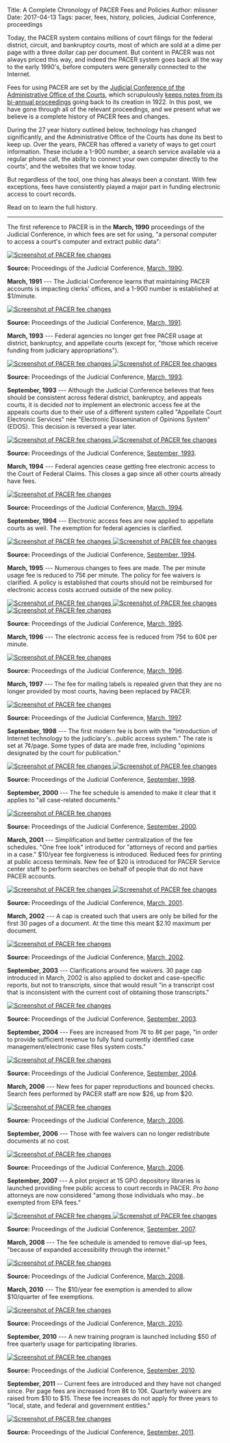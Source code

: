 Title: A Complete Chronology of PACER Fees and Policies
Author: mlissner
Date: 2017-04-13
Tags: pacer, fees, history, policies, Judicial Conference, proceedings


Today, the PACER system contains millions of court filings for the federal district, circuit, and bankruptcy courts, most of which are sold at a dime per page with a three dollar cap per document. But content in PACER was not always priced this way, and indeed the PACER system goes back all the way to the early 1990's, before computers were generally connected to the Internet.
 
Fees for using PACER are set by the [Judicial Conference of the Administrative Office of the Courts][jc], which scrupulously [keeps notes from its bi-annual proceedings][pro] going back to its creation in 1922. In this post, we have gone through all of the relevant proceedings, and we present what we believe is a complete history of PACER fees and changes.
  
During the 27 year history outlined below, technology has changed significantly, and the Administrative Office of the Courts has done its best to keep up. Over the years, PACER has offered a variety of ways to get court information. These include a 1-900 number, a search service available via a regular phone call, the ability to connect your own computer directly to the courts', and the websites that we know today.
 
But regardless of the tool, one thing has always been a constant. With few exceptions, fees have consistently played a major part in funding electronic access to court records. 

Read on to learn the full history. 

-----

The first reference to PACER is in the **March, 1990** proceedings of the Judicial Conference, in which fees are set for using, "a personal computer to access a court's computer and extract public data":
 
<div class="left-image">
    <a href="{filename}/pdf/judicial-conference-proceedings/1990-03.pdf">
        <img src="{filename}/images/pacer-fee-history/1990-03.png"
             alt="Screenshot of PACER fee changes"
             class="img-responsive border">
    </a>
    <p class="caption"><strong>Source:</strong> Proceedings of the Judicial Conference, <a href="{filename}/pdf/judicial-conference-proceedings/1990-03.pdf">March, 1990</a>.</p>
</div>
<div class="clearfix"></div>

**March, 1991** --- The Judicial Conference learns that maintaining PACER accounts is impacting clerks' offices, and a 1-900 number is established at $1/minute.

<div class="left-image">
    <a href="{filename}/pdf/judicial-conference-proceedings/1991-03.pdf">
        <img src="{filename}/images/pacer-fee-history/1991-03.png"
             alt="Screenshot of PACER fee changes"
             class="img-responsive border">
    </a>
    <p class="caption"><strong>Source:</strong> Proceedings of the Judicial Conference, <a href="{filename}/pdf/judicial-conference-proceedings/1991-03.pdf">March, 1991</a>.</p>
</div>
<div class="clearfix"></div>

**March, 1993** --- Federal agencies no longer get free PACER usage at district, bankruptcy, and appellate courts (except for, "those which receive funding from judiciary appropriations").

<div class="left-image">
    <a href="{filename}/pdf/judicial-conference-proceedings/1993-03.pdf">
        <img src="{filename}/images/pacer-fee-history/1993-03 pg1.png"
             alt="Screenshot of PACER fee changes"
             class="img-responsive border">
    </a>
    <a href="{filename}/pdf/judicial-conference-proceedings/1993-03.pdf">
        <img src="{filename}/images/pacer-fee-history/1993-03 pg2.png"
             alt="Screenshot of PACER fee changes"
             class="img-responsive border">
    </a>
    <p class="caption"><strong>Source:</strong> Proceedings of the Judicial Conference, <a href="{filename}/pdf/judicial-conference-proceedings/1993-03.pdf">March, 1993</a>.</p>
</div>
<div class="clearfix"></div>

**September, 1993** --- Although the Judicial Conference believes that fees should be consistent across federal district, bankruptcy, and appeals courts, it is decided *not* to implement an electronic access fee at the appeals courts due to their use of a different system called "Appellate Court Electronic Services" née "Electronic Dissemination of Opinions System" (EDOS). This decision is reversed a year later.

<div class="left-image">
    <a href="{filename}/pdf/judicial-conference-proceedings/1993-09.pdf">
        <img src="{filename}/images/pacer-fee-history/1993-09 pg1.png"
             alt="Screenshot of PACER fee changes"
             class="img-responsive border">
    </a>
    <a href="{filename}/pdf/judicial-conference-proceedings/1993-09.pdf">
        <img src="{filename}/images/pacer-fee-history/1993-09 pg2.png"
             alt="Screenshot of PACER fee changes"
             class="img-responsive border">
    </a>
    <p class="caption"><strong>Source:</strong> Proceedings of the Judicial Conference, <a href="{filename}/pdf/judicial-conference-proceedings/1993-09.pdf">September, 1993</a>.</p>
</div>
<div class="clearfix"></div>

**March, 1994** --- Federal agencies cease getting free electronic access to the Court of Federal Claims. This closes a gap since all other courts already have fees.

<div class="left-image">
    <a href="{filename}/pdf/judicial-conference-proceedings/1994-03.pdf">
        <img src="{filename}/images/pacer-fee-history/1994-03.png"
             alt="Screenshot of PACER fee changes"
             class="img-responsive border">
    </a>
    <p class="caption"><strong>Source:</strong> Proceedings of the Judicial Conference, <a href="{filename}/pdf/judicial-conference-proceedings/1994-03.pdf">March, 1994</a>.</p>
</div>
<div class="clearfix"></div>


**September, 1994** --- Electronic access fees are now applied to appellate courts as well. The exemption for federal agencies is clarified.

<div class="left-image">
    <a href="{filename}/pdf/judicial-conference-proceedings/1994-09.pdf">
        <img src="{filename}/images/pacer-fee-history/1994-09 pg1.png"
             alt="Screenshot of PACER fee changes"
             class="img-responsive border">
    </a>
    <a href="{filename}/pdf/judicial-conference-proceedings/1994-09.pdf">
        <img src="{filename}/images/pacer-fee-history/1994-09 pg2.png"
             alt="Screenshot of PACER fee changes"
             class="img-responsive border">
    </a>
    <p class="caption"><strong>Source:</strong> Proceedings of the Judicial Conference, <a href="{filename}/pdf/judicial-conference-proceedings/1994-09.pdf">September, 1994</a>.</p>
</div>
<div class="clearfix"></div>


**March, 1995** --- Numerous changes to fees are made. The per minute usage fee is reduced to 75¢ per minute. The policy for fee waivers is clarified. A policy is established that courts should not be reimbursed for electronic access costs accrued outside of the new policy.  

<div class="left-image">
    <a href="{filename}/pdf/judicial-conference-proceedings/1995-03.pdf">
        <img src="{filename}/images/pacer-fee-history/1995-03 pg1.png"
             alt="Screenshot of PACER fee changes"
             class="img-responsive border">
    </a>
    <a href="{filename}/pdf/judicial-conference-proceedings/1995-03.pdf">
        <img src="{filename}/images/pacer-fee-history/1995-03 pg2.png"
             alt="Screenshot of PACER fee changes"
             class="img-responsive border">
    </a>
    <a href="{filename}/pdf/judicial-conference-proceedings/1995-03.pdf">
        <img src="{filename}/images/pacer-fee-history/1995-03 pg3.png"
             alt="Screenshot of PACER fee changes"
             class="img-responsive border">
    </a>
    <p class="caption"><strong>Source:</strong> Proceedings of the Judicial Conference, <a href="{filename}/pdf/judicial-conference-proceedings/1995-03.pdf">March, 1995</a>.</p>
</div>
<div class="clearfix"></div>


**March, 1996** --- The electronic access fee is reduced from 75¢ to 60¢ per minute.

<div class="left-image">
    <a href="{filename}/pdf/judicial-conference-proceedings/1996-03.pdf">
        <img src="{filename}/images/pacer-fee-history/1996-03.png"
             alt="Screenshot of PACER fee changes"
             class="img-responsive border">
    </a>
    <p class="caption"><strong>Source:</strong> Proceedings of the Judicial Conference, <a href="{filename}/pdf/judicial-conference-proceedings/1996-03.pdf">March, 1996</a>.</p>
</div>
<div class="clearfix"></div>


**March, 1997** --- The fee for mailing labels is repealed given that they are no longer provided by most courts, having been replaced by PACER.

<div class="left-image">
    <a href="{filename}/pdf/judicial-conference-proceedings/1997-03.pdf">
        <img src="{filename}/images/pacer-fee-history/1997-03.png"
             alt="Screenshot of PACER fee changes"
             class="img-responsive border">
    </a>
    <p class="caption"><strong>Source:</strong> Proceedings of the Judicial Conference, <a href="{filename}/pdf/judicial-conference-proceedings/1997-03.pdf">March, 1997</a>.</p>
</div>
<div class="clearfix"></div>

<span id="opinions-made-free"></span>
**September, 1998** --- The first modern fee is born with the "introduction of Internet technology to the judiciary's...public access system." The rate is set at 7¢/page. Some types of data are made free, including "opinions designated by the court for publication."

<div class="left-image">
    <a href="{filename}/pdf/judicial-conference-proceedings/1998-09.pdf">
        <img src="{filename}/images/pacer-fee-history/1998-09 pg1.png"
             alt="Screenshot of PACER fee changes"
             class="img-responsive border">
    </a>
    <a href="{filename}/pdf/judicial-conference-proceedings/1998-09.pdf">
        <img src="{filename}/images/pacer-fee-history/1998-09 pg2.png"
             alt="Screenshot of PACER fee changes"
             class="img-responsive border">
    </a>
    <p class="caption"><strong>Source:</strong> Proceedings of the Judicial Conference, <a href="{filename}/pdf/judicial-conference-proceedings/1998-09.pdf">September, 1998</a>.</p>
</div>
<div class="clearfix"></div>


**September, 2000** --- The fee schedule is amended to make it clear that it applies to "all case-related documents."

<div class="left-image">
    <a href="{filename}/pdf/judicial-conference-proceedings/2000-09.pdf">
        <img src="{filename}/images/pacer-fee-history/2000-09.png"
             alt="Screenshot of PACER fee changes"
             class="img-responsive border">
    </a>
    <p class="caption"><strong>Source:</strong> Proceedings of the Judicial Conference, <a href="{filename}/pdf/judicial-conference-proceedings/2000-09.pdf">September, 2000</a>.</p>
</div>
<div class="clearfix"></div>


**March, 2001** --- Simplification and better centralization of the fee schedules. "One free look" introduced for "attorneys of record and parties in a case." $10/year fee forgiveness is introduced. Reduced fees for printing at public access terminals. New fee of $20 is introduced for PACER Service center staff to perform searches on behalf of people that do not have PACER accounts.

<div class="left-image">
    <a href="{filename}/pdf/judicial-conference-proceedings/2001-03.pdf">
        <img src="{filename}/images/pacer-fee-history/2001-03 pg1.png"
             alt="Screenshot of PACER fee changes"
             class="img-responsive border">
    </a>
    <a href="{filename}/pdf/judicial-conference-proceedings/2001-03.pdf">
        <img src="{filename}/images/pacer-fee-history/2001-03 pg2.png"
             alt="Screenshot of PACER fee changes"
             class="img-responsive border">
    </a>
    <p class="caption"><strong>Source:</strong> Proceedings of the Judicial Conference, <a href="{filename}/pdf/judicial-conference-proceedings/2001-03.pdf">March, 2001</a>.</p>
</div>
<div class="clearfix"></div>


**March, 2002** --- A cap is created such that users are only be billed for the first 30 pages of a document. At the time this meant $2.10 maximum per document.

<div class="left-image">
    <a href="{filename}/pdf/judicial-conference-proceedings/2002-03.pdf">
        <img src="{filename}/images/pacer-fee-history/2002-03.png"
             alt="Screenshot of PACER fee changes"
             class="img-responsive border">
    </a>
    <p class="caption"><strong>Source:</strong> Proceedings of the Judicial Conference, <a href="{filename}/pdf/judicial-conference-proceedings/2002-03.pdf">March, 2002</a>.</p>
</div>
<div class="clearfix"></div>


**September, 2003** --- Clarifications around fee waivers. 30 page cap introduced in March, 2002 is also applied to docket and case-specific reports, but not to transcripts, since that would result "in a transcript cost that is inconsistent with the current cost of obtaining those transcripts."

<div class="left-image">
    <a href="{filename}/pdf/judicial-conference-proceedings/2003-09.pdf">
        <img src="{filename}/images/pacer-fee-history/2003-09.png"
             alt="Screenshot of PACER fee changes"
             class="img-responsive border">
    </a>
    <p class="caption"><strong>Source:</strong> Proceedings of the Judicial Conference, <a href="{filename}/pdf/judicial-conference-proceedings/2003-09.pdf">September, 2003</a>.</p>
</div>
<div class="clearfix"></div>


**September, 2004** --- Fees are increased from 7¢ to 8¢ per page, "in order to provide sufficient revenue to fully fund currently identified case management/electronic case files system costs."

<div class="left-image">
    <a href="{filename}/pdf/judicial-conference-proceedings/2004-09.pdf">
        <img src="{filename}/images/pacer-fee-history/2004-09 pg1.png"
             alt="Screenshot of PACER fee changes"
             class="img-responsive border">
    </a>
    <p class="caption"><strong>Source:</strong> Proceedings of the Judicial Conference, <a href="{filename}/pdf/judicial-conference-proceedings/2004-09.pdf">September, 2004</a>.</p>
</div>
<div class="clearfix"></div>


**March, 2006** --- New fees for paper reproductions and bounced checks. Search fees performed by PACER staff are now $26, up from $20.

<div class="left-image">
    <a href="{filename}/pdf/judicial-conference-proceedings/2006-03.pdf">
        <img src="{filename}/images/pacer-fee-history/2006-03.png"
             alt="Screenshot of PACER fee changes"
             class="img-responsive border">
    </a>
    <p class="caption"><strong>Source:</strong> Proceedings of the Judicial Conference, <a href="{filename}/pdf/judicial-conference-proceedings/2006-03.pdf">March, 2006</a>.</p>
</div>
<div class="clearfix"></div>


**September, 2006** --- Those with fee waivers can no longer redistribute documents at no cost.

<div class="left-image">
    <a href="{filename}/pdf/judicial-conference-proceedings/2006-09.pdf">
        <img src="{filename}/images/pacer-fee-history/2006-09.png"
             alt="Screenshot of PACER fee changes"
             class="img-responsive border">
    </a>
    <p class="caption"><strong>Source:</strong> Proceedings of the Judicial Conference, <a href="{filename}/pdf/judicial-conference-proceedings/2006-09.pdf">March, 2006</a>.</p>
</div>
<div class="clearfix"></div>


**September, 2007** --- A pilot project at 15 GPO depository libraries is launched providing free public access to court records in PACER. *Pro bono* attorneys are now considered "among those individuals who may...be exempted from EPA fees."

<div class="left-image">
    <a href="{filename}/pdf/judicial-conference-proceedings/2007-09.pdf">
        <img src="{filename}/images/pacer-fee-history/2007-09 pg1.png"
             alt="Screenshot of PACER fee changes"
             class="img-responsive border">
    </a>
    <a href="{filename}/pdf/judicial-conference-proceedings/2007-09.pdf">
        <img src="{filename}/images/pacer-fee-history/2007-09 pg2.png"
             alt="Screenshot of PACER fee changes"
             class="img-responsive border">
    </a>
    <p class="caption"><strong>Source:</strong> Proceedings of the Judicial Conference, <a href="{filename}/pdf/judicial-conference-proceedings/2007-09.pdf">September, 2007</a>.</p>
</div>
<div class="clearfix"></div>

**March, 2008** --- The fee schedule is amended to remove dial-up fees, "because of expanded accessibility through the internet."

<div class="left-image">
    <a href="{filename}/pdf/judicial-conference-proceedings/2008-03.pdf">
        <img src="{filename}/images/pacer-fee-history/2008-03.png"
             alt="Screenshot of PACER fee changes"
             class="img-responsive border">
    </a>
    <p class="caption"><strong>Source:</strong> Proceedings of the Judicial Conference, <a href="{filename}/pdf/judicial-conference-proceedings/2008-03.pdf">March, 2008</a>.</p>
</div>
<div class="clearfix"></div>


**March, 2010** --- The $10/year fee exemption is amended to allow $10/quarter of fee exemptions.

<div class="left-image">
    <a href="{filename}/pdf/judicial-conference-proceedings/2010-03.pdf">
        <img src="{filename}/images/pacer-fee-history/2010-03.png"
             alt="Screenshot of PACER fee changes"
             class="img-responsive border">
    </a>
    <p class="caption"><strong>Source:</strong> Proceedings of the Judicial Conference, <a href="{filename}/pdf/judicial-conference-proceedings/2010-03.pdf">March, 2010</a>.</p>
</div>
<div class="clearfix"></div>


**September, 2010** --- A new training program is launched including $50 of free quarterly usage for participating libraries.

<div class="left-image">
    <a href="{filename}/pdf/judicial-conference-proceedings/2010-09.pdf">
        <img src="{filename}/images/pacer-fee-history/2010-09.png"
             alt="Screenshot of PACER fee changes"
             class="img-responsive border">
    </a>
    <p class="caption"><strong>Source:</strong> Proceedings of the Judicial Conference, <a href="{filename}/pdf/judicial-conference-proceedings/2010-09.pdf">September, 2010</a>.</p>
</div>
<div class="clearfix"></div>


**September, 2011** -- Current fees are introduced and they have not changed since. Per page fees are increased from 8¢ to 10¢. Quarterly waivers are raised from $10 to $15. These fee increases do not apply for three years to "local, state, and federal and government entities."
 
<div class="left-image">
    <a href="{filename}/pdf/judicial-conference-proceedings/2011-09.pdf">
        <img src="{filename}/images/pacer-fee-history/2011-09.png"
             alt="Screenshot of PACER fee changes"
             class="img-responsive border">
    </a>
    <p class="caption"><strong>Source:</strong> Proceedings of the Judicial Conference, <a href="{filename}/pdf/judicial-conference-proceedings/2011-09.pdf">September, 2011</a>.</p>
</div>
<div class="clearfix"></div>


[c]: {filename}/pages/contact.md
[jc]: http://www.uscourts.gov/about-federal-courts/governance-judicial-conference
[pro]: http://www.uscourts.gov/about-federal-courts/reports-proceedings-judicial-conference-us
